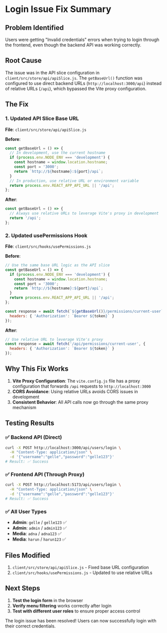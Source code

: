 # Login Issue Fix Summary

## Problem Identified
Users were getting "Invalid credentials" errors when trying to login through the frontend, even though the backend API was working correctly.

## Root Cause
The issue was in the API slice configuration in `client/src/store/api/apiSlice.js`. The `getBaseUrl()` function was configured to use direct backend URLs (`http://localhost:3000/api`) instead of relative URLs (`/api`), which bypassed the Vite proxy configuration.

## The Fix

### 1. **Updated API Slice Base URL**
**File**: `client/src/store/api/apiSlice.js`

**Before**:
```javascript
const getBaseUrl = () => {
  // In development, use the current hostname
  if (process.env.NODE_ENV === 'development') {
    const hostname = window.location.hostname;
    const port = '3000';
    return `http://${hostname}:${port}/api`;
  }
  // In production, use relative URL or environment variable
  return process.env.REACT_APP_API_URL || '/api';
};
```

**After**:
```javascript
const getBaseUrl = () => {
  // Always use relative URLs to leverage Vite's proxy in development
  return '/api';
};
```

### 2. **Updated usePermissions Hook**
**File**: `client/src/hooks/usePermissions.js`

**Before**:
```javascript
// Use the same base URL logic as the API slice
const getBaseUrl = () => {
  if (process.env.NODE_ENV === 'development') {
    const hostname = window.location.hostname;
    const port = '3000';
    return `http://${hostname}:${port}/api`;
  }
  return process.env.REACT_APP_API_URL || '/api';
};

const response = await fetch(`${getBaseUrl()}/permissions/current-user`, {
  headers: { 'Authorization': `Bearer ${token}` }
});
```

**After**:
```javascript
// Use relative URL to leverage Vite's proxy
const response = await fetch('/api/permissions/current-user', {
  headers: { 'Authorization': `Bearer ${token}` }
});
```

## Why This Fix Works

1. **Vite Proxy Configuration**: The `vite.config.js` file has a proxy configuration that forwards `/api` requests to `http://localhost:3000`
2. **CORS Avoidance**: Using relative URLs avoids CORS issues in development
3. **Consistent Behavior**: All API calls now go through the same proxy mechanism

## Testing Results

### ✅ Backend API (Direct)
```bash
curl -X POST http://localhost:3000/api/users/login \
  -H "Content-Type: application/json" \
  -d '{"username":"gelle","password":"gelle123"}'
# Result: ✅ Success
```

### ✅ Frontend API (Through Proxy)
```bash
curl -X POST http://localhost:5173/api/users/login \
  -H "Content-Type: application/json" \
  -d '{"username":"gelle","password":"gelle123"}'
# Result: ✅ Success
```

### ✅ All User Types
- **Admin**: `gelle` / `gelle123` ✅
- **Admin**: `admin` / `admin123` ✅  
- **Media**: `adna` / `adna123` ✅
- **Media**: `harun` / `harun123` ✅

## Files Modified
1. `client/src/store/api/apiSlice.js` - Fixed base URL configuration
2. `client/src/hooks/usePermissions.js` - Updated to use relative URLs

## Next Steps
1. **Test the login form** in the browser
2. **Verify menu filtering** works correctly after login
3. **Test with different user roles** to ensure proper access control

The login issue has been resolved! Users can now successfully login with their correct credentials. 